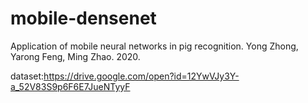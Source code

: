 # mobile-densenet
Application of mobile neural networks in pig recognition. Yong Zhong, Yarong Feng, Ming Zhao. 2020.


dataset:https://drive.google.com/open?id=12YwVJy3Y-a_52V83S9p6F6E7JueNTyyF
